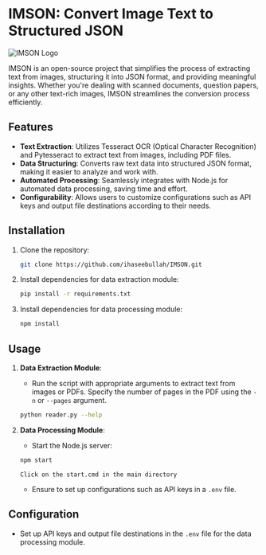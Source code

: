# IMSON: Convert Image Text to Structured JSON

![IMSON Logo](https://drive.google.com/file/d/1dPfpzdvRumvt-9-iohFnJQYO-BssNgvJ/view?usp=sharing)

IMSON is an open-source project that simplifies the process of extracting text from images, structuring it into JSON format, and providing meaningful insights. Whether you're dealing with scanned documents, question papers, or any other text-rich images, IMSON streamlines the conversion process efficiently.

## Features

- **Text Extraction**: Utilizes Tesseract OCR (Optical Character Recognition) and Pytesseract to extract text from images, including PDF files.
- **Data Structuring**: Converts raw text data into structured JSON format, making it easier to analyze and work with.
- **Automated Processing**: Seamlessly integrates with Node.js for automated data processing, saving time and effort.
- **Configurability**: Allows users to customize configurations such as API keys and output file destinations according to their needs.
  
## Installation

1. Clone the repository:

    ```bash
    git clone https://github.com/ihaseebullah/IMSON.git
    ```

2. Install dependencies for data extraction module:

    ```bash
    pip install -r requirements.txt
    ```

3. Install dependencies for data processing module:

    ```bash
    npm install
    ```

## Usage

1. **Data Extraction Module**:

    - Run the script with appropriate arguments to extract text from images or PDFs. Specify the number of pages in the PDF using the `-n` or `--pages` argument.

    ```bash
    python reader.py --help
    ```

2. **Data Processing Module**:

    - Start the Node.js server:

    ```bash
    npm start
    ```
    `Click on the start.cmd in the main directory`
    - Ensure to set up configurations such as API keys in a `.env` file.

## Configuration

- Set up API keys and output file destinations in the `.env` file for the data processing module.

